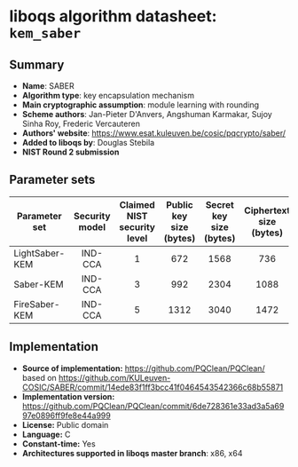 liboqs algorithm datasheet: `kem_saber`
=====================================================

Summary
-------

- **Name**: SABER
- **Algorithm type**: key encapsulation mechanism
- **Main cryptographic assumption**: module learning with rounding
- **Scheme authors**: Jan-Pieter D'Anvers, Angshuman Karmakar, Sujoy Sinha Roy, Frederic Vercauteren
- **Authors' website**: https://www.esat.kuleuven.be/cosic/pqcrypto/saber/
- **Added to liboqs by**: Douglas Stebila
- **NIST Round 2 submission**

Parameter sets
--------------

| Parameter set  | Security model | Claimed NIST security level | Public key size (bytes) | Secret key size (bytes) | Ciphertext size (bytes) | Shared secret size (bytes) |
|----------------|:--------------:|:---------------------------:|:-----------------------:|:-----------------------:|:-----------------------:|:--------------------------:|
| LightSaber-KEM |     IND-CCA    |              1              |           672           |           1568          |           736           |             32             |
| Saber-KEM      |     IND-CCA    |              3              |           992           |           2304          |           1088          |             32             |
| FireSaber-KEM  |     IND-CCA    |              5              |           1312          |           3040          |           1472          |             32             |

Implementation
--------------

- **Source of implementation:** https://github.com/PQClean/PQClean/ based on https://github.com/KULeuven-COSIC/SABER/commit/14ede83f1ff3bcc41f0464543542366c68b55871
- **Implementation version:** https://github.com/PQClean/PQClean/commit/6de728361e33ad3a5a6997e0896ff9fe8e44a999
- **License:** Public domain
- **Language:** C
- **Constant-time:** Yes
- **Architectures supported in liboqs master branch**: x86, x64
